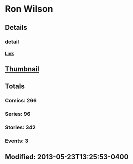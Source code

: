 # Ron  Wilson 
## Details
### detail
#### [Link](http://marvel.com/comics/creators/1219/ron_wilson?utm_campaign=apiRef&utm_source=225578a89fc76f3d20fbffda5d17a88d)
## [Thumbnail](http://i.annihil.us/u/prod/marvel/i/mg/f/f0/4bb84f9eade93.jpg)
## Totals
### Comics: 266
### Series: 96
### Stories: 342
### Events: 3
## Modified: 2013-05-23T13:25:53-0400
